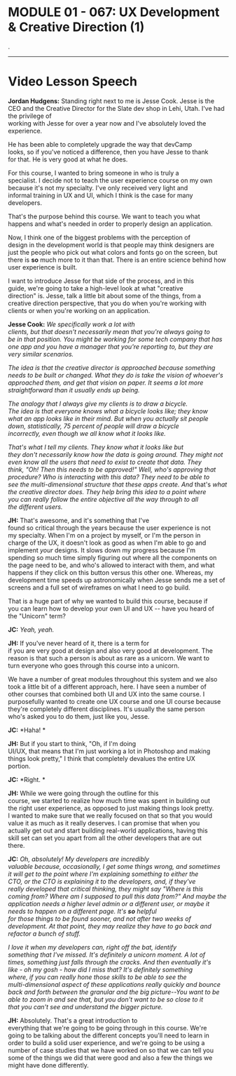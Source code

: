 # MODULE 01 - 067: UX Development & Creative Direction (1)

.

***

# Video Lesson Speech

**Jordan Hudgens:** Standing right next to me is Jesse Cook. Jesse is the CEO and the   Creative Director for the Slate dev shop in Lehi, Utah. I've had the privilege of  
 working with Jesse for over a year now and I've absolutely loved the   
experience.    

He has been able to completely upgrade the way that devCamp   
looks, so if you've noticed a difference, then you have Jesse to thank   
for that. He is very good at what he does.  

For this course, I wanted to bring someone in who is truly a   
specialist. I decide not to teach the user experience course on my own   
because it's not my specialty. I've only received very light and   
informal training in UX and UI, which I think is the case for many   
developers.  

That's the purpose behind this course. We want to teach you what    
happens and what's needed in order to properly design an application.  

Now, I think one of the biggest problems with the perception of   
design in the development world is that people may think designers are   
just the people who pick out what colors and fonts go on the screen, but  
 there is **so** much more to it than that. There is an entire science behind how user   experience is built.  

I want to introduce Jesse for that side of the process, and in this   
guide, we're going to take a high-level look at what "creative   
direction" is. Jesse, talk a little bit about some of the things, from a  
 creative direction perspective, that you do when you're working with   
clients or when you're working on an application.  

**Jesse Cook:** *We specifically work a lot with   
clients, but that doesn't necessarily mean that you're always going to   
be in that position. You might be working for some tech company that has  
 one app and you have a manager that you're reporting to, but they are   
very similar scenarios.*  

*The idea is that the creative director is approached because 
something needs to be built or changed. What they do is take the vision 
of whoever's approached them, and get that vision on paper. It seems a 
lot more straightforward than it usually ends up being.*  

*The analogy that I always give my clients is to draw a bicycle.   
The idea is that everyone knows what a bicycle looks like; they know   
what an app looks like in their mind. But when you actually sit people   
down, statistically, 75 percent of people will draw a bicycle   
incorrectly, even though we all know what it looks like.*  

*That's what I tell my clients. They know what it looks like but   
they don't necessarily know how the data is going around. They might not  
 even know all the users that need to exist to create that data. They   
think, "Oh! Then this needs to be approved!" Well, who's approving that   
procedure? Who is interacting with this data? They need to be able to   
see the multi-dimensional structure that these apps create. And* that's *what  
 the creative director does. They help bring this idea to a point where   
you can really follow the entire objective all the way through to all   
the different users.*  

**JH:** That's awesome, and it's something that I've   
found so critical through the years because the user experience is not   
my specialty. When I'm on a project by myself, or I'm the person in   
charge of the UX, it doesn't look as good as when I'm able to go and   
implement *your* designs. It slows down my progress because I'm   
spending so much time simply figuring out where all the components on   
the page need to be, and who's allowed to interact with them, and what   
happens if they click on this button versus this other one. Whereas, my   
development time speeds up astronomically when Jesse sends me a set of   
screens and a full set of wireframes on what I need to go build.  

That is a huge part of why we wanted to build this course, because if  
 you can learn how to develop your own UI and UX -- have you heard of   
the "Unicorn" term?  

**JC:** *Yeah, yeah.*  

**JH:** If you've never heard of it, there is a term for  
 if you are very good at design and also very good at development. The   
reason is that such a person is about as rare as a unicorn. We want to   
turn everyone who goes through this course into a unicorn.  

We have a number of great modules throughout this system and we also   
took a little bit of a different approach, here. I have seen a number of  
 other courses that combined both UI and UX into the same course. I   
purposefully wanted to create one UX course and one UI course because   
they're completely different disciplines. It's usually the same person   
who's asked you to do them, just like you, Jesse.  

**JC:** *Haha!  *

**JH:** But if you start to think, "Oh, if I'm doing   
UI/UX, that means that I'm just working a lot in Photoshop and making   
things look pretty," I think that completely devalues the entire UX   
portion.  

**JC:** *Right.  *

**JH:** While we were going through the outline for this  
 course, we started to realize how much time was spent in building out   
the right user experience, as opposed to just making things look pretty.  
 I wanted to make sure that we really focused on that so that you would   
value it as much as it really deserves. I can promise that when you   
actually get out and start building real-world applications, having this  
 skill set can set you apart from all the other developers that are out   
there.  

**JC:** *Oh, absolutely! My developers are incredibly  
 valuable because, occasionally, I get some things wrong, and sometimes   
it will get to the point where I'm explaining something to either the   
CTO, or the CTO is explaining it to the developers, and, if they've   
really developed that critical thinking, they might say "Where is this   
coming from? Where am I supposed to pull this data from?" And maybe the   
application needs a higher level admin or a different user, or maybe it   
needs to happen on a different page. It's* ***so*** *helpful  
 for those things to be found sooner, and not after two weeks of   
development. At that point, they may realize they have to go back and   
refactor a bunch of stuff.*  

*I love it when my developers can, right off the bat, identify   
something that I've missed. It's definitely a unicorn moment. A lot of   
times, something just falls through the cracks. And then eventually it's  
 like - oh my gosh - how did I miss that? It's definitely something    
where, if you can really hone those skills to be able to see the   
multi-dimensional aspect of these applications really quickly and bounce  
 back and forth between the granular and the big picture--You want to be  
 able to zoom in and see that, but you don't want to be so close to it   
that you can't see and understand the bigger picture.*  

**JH:** Absolutely. That's a great introduction to   
everything that we're going to be going through in this course. We're   
going to be talking about the different concepts you'll need to learn in  
 order to build a solid user experience, and we're going to be using a   
number of case studies that we have worked on so that we can tell you   
some of the things we did that were good and also a few the things we   
might have done differently.  
